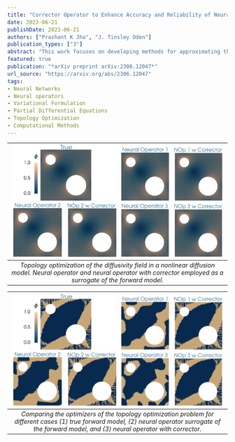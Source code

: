 ```yaml
---
title: "Corrector Operator to Enhance Accuracy and Reliability of Neural Operator Surrogates of Nonlinear Variational Boundary-Value Problems"
date: 2023-06-21
publishDate: 2023-06-21
authors: ["Prashant K Jha", "J. Tinsley Oden"]
publication_types: ["3"]
abstract: "This work focuses on developing methods for approximating the solution operators of a class of parametric partial differential equations via neural operators. Neural operators have several challenges, including the issue of generating appropriate training data, cost-accuracy trade-offs, and nontrivial hyperparameter tuning. The unpredictability of the accuracy of neural operators impacts their applications in downstream problems of inference, optimization, and control. A framework is proposed based on the linear variational problem that gives the correction to the prediction furnished by neural operators. The operator associated with the corrector problem is referred to as the corrector operator. Numerical results involving a nonlinear diffusion model in two dimensions with PCANet-type neural operators show almost two orders of increase in the accuracy of approximations when neural operators are corrected using the proposed scheme. Further, topology optimization involving a nonlinear diffusion model is considered to highlight the limitations of neural operators and the efficacy of the correction scheme. Optimizers with neural operator surrogates are seen to make significant errors (as high as 80 percent). However, the errors are much lower (below 7 percent) when neural operators are corrected following the proposed method. "
featured: true
publication: "*arXiv preprint arXiv:2306.12047*"
url_source: "https://arxiv.org/abs/2306.12047"
tags:
- Neural Networks
- Neural operators
- Variational Formulation
- Partial Differential Equations
- Topology Optimization
- Computational Methods
---
```


| ![](files/movie.gif) | 
| :----: | 
| *Topology optimization of the diffusivity field in a nonlinear diffusion model. Neural operator and neural operator with corrector employed as a surrogate of the forward model.* |

| ![](files/result.png) | 
| :----: | 
| *Comparing the optimizers of the topology optimization problem for different cases (1) true forward model, (2) neural operator surrogate of the forward model, and (3) neural operator with corrector.* |
